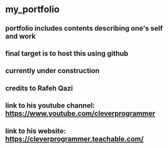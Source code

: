 # my_portfolio
## portfolio includes contents describing one's self and work
## final target is to host this using github
## currently under construction
## credits to Rafeh Qazi
## link to his youtube channel: https://www.youtube.com/cleverprogrammer
## link to his website: https://cleverprogrammer.teachable.com/
